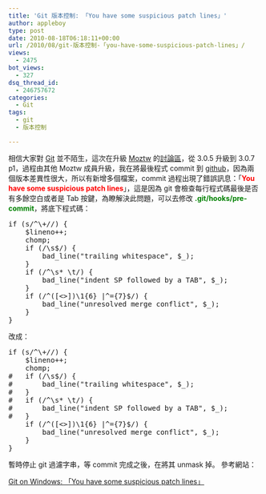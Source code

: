 ```yaml
---
title: 'Git 版本控制: 「You have some suspicious patch lines」'
author: appleboy
type: post
date: 2010-08-18T06:18:11+00:00
url: /2010/08/git-版本控制-「you-have-some-suspicious-patch-lines」/
views:
  - 2475
bot_views:
  - 327
dsq_thread_id:
  - 246757672
categories:
  - Git
tags:
  - git
  - 版本控制

---
```

相信大家對 [Git][1] 並不陌生，這次在升級 [Moztw][2] 的[討論區][3]，從 3.0.5 升級到 3.0.7 p1，過程由其他 Moztw 成員升級，我在將最後程式 commit 到 [github][4]，因為兩個版本差異性很大，所以有新增多個檔案，commit 過程出現了錯誤訊息：「<span style="color:red"><strong>You have some suspicious patch lines</strong></span>」，這是因為 git 會檢查每行程式碼最後是否有多餘空白或者是 Tab 按鍵，為瞭解決此問題，可以去修改 <span style="color:green"><strong>.git/hooks/pre-commit</strong></span>，將底下程式碼： 

<pre class="brush: bash; title: ; notranslate" title="">if (s/^\+//) {
    $lineno++;
    chomp;
    if (/\s$/) {
        bad_line("trailing whitespace", $_);
    }
    if (/^\s* \t/) {
        bad_line("indent SP followed by a TAB", $_);
    }
    if (/^([&lt;>])\1{6} |^={7}$/) {
        bad_line("unresolved merge conflict", $_);
    }
}</pre> 改成： 

<pre class="brush: bash; title: ; notranslate" title="">if (s/^\+//) {
    $lineno++;
    chomp;
#   if (/\s$/) {
#       bad_line("trailing whitespace", $_);
#   }
#   if (/^\s* \t/) {
#       bad_line("indent SP followed by a TAB", $_);
#   }
    if (/^([&lt;>])\1{6} |^={7}$/) {
        bad_line("unresolved merge conflict", $_);
    }
}</pre> 暫時停止 git 過濾字串，等 commit 完成之後，在將其 unmask 掉。 參考網站： 

[Git on Windows: 「You have some suspicious patch lines」][5]

 [1]: http://git-scm.com/
 [2]: http://Moztw.org
 [3]: http://forum.moztw.org
 [4]: http://github.com/
 [5]: http://www.dont-panic.cc/capi/2007/07/13/git-on-windows-you-have-some-suspicious-patch-lines/